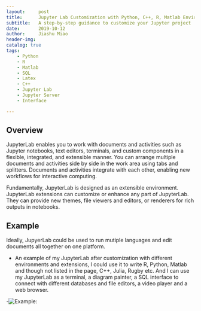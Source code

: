 ```yaml
---
layout:     post
title:      Jupyter Lab Customization with Python, C++, R, Matlab Environments and SQL, Diagram, Markdown interface.
subtitle:   A step-by-step guidance to customize your Jupyter project 
date:       2019-10-12
author:     Jiashu Miao
header-img: 
catalog: true
tags:
    - Python
    - R
    - Matlab
    - SQL
    - Latex
    - C++
    - Jupyter Lab
    - Jupyter Server
    - Interface

---
```


## Overview
JupyterLab enables you to work with documents and activities such as Jupyter notebooks, text editors, terminals, and custom components in a flexible, integrated, and extensible manner. You can arrange multiple documents and activities side by side in the work area using tabs and splitters. Documents and activities integrate with each other, enabling new workflows for interactive computing.

Fundamentally, JupyterLab is designed as an extensible environment. JupyterLab extensions can customize or enhance any part of JupyterLab. They can provide new themes, file viewers and editors, or renderers for rich outputs in notebooks.

## Example

Ideally, JupyerLab could be used to run mutiple languages and edit documents all together on one platform.

- An example of my JupyterLab after customization with different environments and extensions, I could use it to write R, Python, Matlab and though not listed in the page, C++, Julia, Rugby etc. And I can use my JupyterLab as a terminal, a diagram painter, a SQL interface to connect with different databases and file editors, a video player and a web browser. 

-![Example:]('https://michaelmiaomiao.github.io/webfile/Jupyterlab.png')
